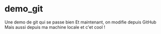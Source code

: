 # demo_git
Une demo de git qui se passe bien
Et maintenant, on modifie depuis GitHub
Mais aussi depuis ma machine locale
et c'et cool !

